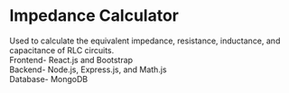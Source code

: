 # Impedance Calculator

Used to calculate the equivalent impedance, resistance, inductance, and capacitance of RLC circuits.\
Frontend- React.js and Bootstrap\
Backend- Node.js, Express.js, and Math.js\
Database- MongoDB

